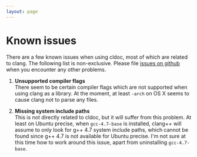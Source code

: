 ```yaml
---
layout: page
---
```


# Known issues
There are a few known issues when using cldoc, most of which are related to
clang. The following list is non-exclusive. Please file
[issues on github](https://github.com/jessevdk/cldoc/issues) when you encounter
any other problems.

1. **Unsupported compiler flags**  
   There seem to be certain compiler flags which are not supported when using
   clang as a library. At the moment, at least `-arch` on OS X seems to cause
   clang not to parse any files.

2. **Missing system include paths**  
   This is not directly related to cldoc, but it will suffer from this problem.
   At least on Ubuntu precise, when `gcc-4.7-base` is installed, clang++ will
   assume to only look for g++ 4.7 system include paths, which cannot be found
   since g++ 4.7 is not available for Ubuntu precise. I'm not sure at this time
   how to work around this issue, apart from uninstalling `gcc-4.7-base`.
